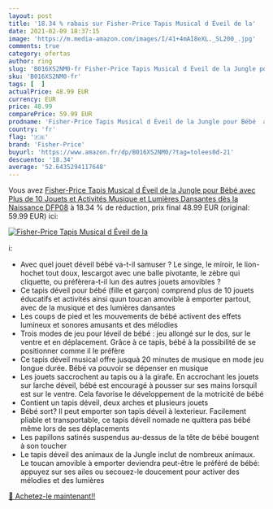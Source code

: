 ```yaml
---
layout: post
title: '18.34 % rabais sur Fisher-Price Tapis Musical d Éveil de la'
date: 2021-02-09 18:37:15
image: 'https://m.media-amazon.com/images/I/41+4mAI8eXL._SL200_.jpg'
comments: true
category: ofertas
author: ring
slug: 'B016XS2NM0-fr Fisher-Price Tapis Musical d Éveil de la Jungle pour Bébé...'
sku: 'B016XS2NM0-fr'
tags: [  ]
actualPrice: 48.99 EUR
currency: EUR
price: 48.99
comparePrice: 59.99 EUR
prodname: 'Fisher-Price Tapis Musical d Éveil de la Jungle pour Bébé  avec Plus de 10 Jouets et Activités  Musique et Lumières Dansantes  dès la Naissance  DFP08'
country: 'fr'
flag: '🇫🇷'
brand: 'Fisher-Price'
buyurl: 'https://www.amazon.fr/dp/B016XS2NM0/?tag=tolees0d-21'
descuento: '18.34'
average: '52.6435294117648'
---
```


Vous avez [Fisher-Price Tapis Musical d Éveil de la Jungle pour Bébé  avec Plus de 10 Jouets et Activités  Musique et Lumières Dansantes  dès la Naissance  DFP08](https://www.amazon.fr/dp/B016XS2NM0/?tag=tolees0d-21)  à  18.34 % de réduction, prix final  48.99 EUR (original: 59.99 EUR) ici:

[![Fisher-Price Tapis Musical d Éveil de la](https://m.media-amazon.com/images/I/41+4mAI8eXL._SL200_.jpg)](https://www.amazon.fr/dp/B016XS2NM0/?tag=tolees0d-21)

ℹ️:

- Avec quel jouet déveil bébé va-t-il samuser ? Le singe, le miroir, le lion-hochet tout doux, lescargot avec une balle pivotante, le zèbre qui cliquette, ou préfèrera-t-il lun des autres jouets amovibles ?
- Ce tapis déveil pour bébé (fille et garçon) comprend plus de 10 jouets éducatifs et activités ainsi quun toucan amovible à emporter partout, avec de la musique et des lumières dansantes
- Les coups de pied et les mouvements de bébé activent des effets lumineux et sonores amusants et des mélodies
- Trois modes de jeu pour léveil de bébé : jeu allongé sur le dos, sur le ventre et en déplacement. Grâce à ce tapis, bébé à la possibilité de se positionner comme il le préfère
- Ce tapis déveil musical offre jusquà 20 minutes de musique en mode jeu longue durée. Bébé va pouvoir se dépenser en musique
- Les jouets saccrochent au tapis ou à la girafe. En accrochant les jouets sur larche déveil, bébé est encouragé à pousser sur ses mains lorsquil est sur le ventre. Cela favorise le développement de la motricité de bébé
- Contient un tapis déveil, deux arches et plusieurs jouets
- Bébé sort? Il peut emporter son tapis déveil à lexterieur. Facilement pliable et transportable, ce tapis déveil nomade ne quittera pas bébé même lors de ses déplacements
- Les papillons satinés suspendus au-dessus de la tête de bébé bougent à son toucher
- Le tapis déveil des animaux de la Jungle inclut de nombreux animaux. Le toucan amovible à emporter deviendra peut-être le préféré de bébé: appuyez sur ses ailes ou secouez-le doucement pour activer des mélodies et des lumières

[🛒 Achetez-le maintenant!!](https://www.amazon.fr/dp/B016XS2NM0/?tag=tolees0d-21)
